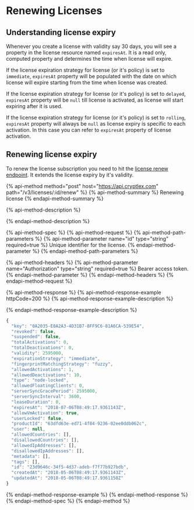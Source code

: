 # Renewing Licenses

## Understanding license expiry

Whenever you create a license with validity say 30 days, you will see a property in the license resource named `expiresAt`. It is a read only, computed property and determines the time when license will expire.

If the license expiration strategy for license \(or it's policy\) is set to `immediate`, `expiresAt` property will be populated with the date on which license will expire starting from the time when license was created.

If the license expiration strategy for license \(or it's policy\) is set to `delayed`, `expiresAt` property will be `null` till license is activated, as license will start expiring after it is used.

If the license expiration strategy for license \(or it's policy\) is set to `rolling`, `expiresAt` property will always be `null` as license expiry is specific to each activation. In this case you can refer to `expiresAt` property of license activation.

## Renewing license expiry

To renew the license subscription you need to hit the [license renew endpoint](https://api.cryptlex.com/v3/docs#operation/post/v3/licenses/{id}/renew). It extends the license expiry by it's validity.

{% api-method method="post" host="https://api.cryptlex.com" path="/v3/licenses/:id/renew" %}
{% api-method-summary %}
Renewing license
{% endapi-method-summary %}

{% api-method-description %}

{% endapi-method-description %}

{% api-method-spec %}
{% api-method-request %}
{% api-method-path-parameters %}
{% api-method-parameter name="id" type="string" required=true %}
Unique identifier for the license.
{% endapi-method-parameter %}
{% endapi-method-path-parameters %}

{% api-method-headers %}
{% api-method-parameter name="Authorization" type="string" required=true %}
Bearer access token.
{% endapi-method-parameter %}
{% endapi-method-headers %}
{% endapi-method-request %}

{% api-method-response %}
{% api-method-response-example httpCode=200 %}
{% api-method-response-example-description %}

{% endapi-method-response-example-description %}

```javascript
{
  "key": "0A2035-E8A2A3-4D31B7-8FF9C6-81A6CA-539E54",
  "revoked": false,
  "suspended": false,
  "totalActivations": 0,
  "totalDeactivations": 0,
  "validity": 2595000,
  "expirationStrategy": "immediate",
  "fingerprintMatchingStrategy": "fuzzy",
  "allowedActivations": 1,
  "allowedDeactivations": 10,
  "type": "node-locked",
  "allowedFloatingClients": 0,
  "serverSyncGracePeriod": 2595000,
  "serverSyncInterval": 3600,
  "leaseDuration": 0,
  "expiresAt": "2018-07-06T08:49:17.9361143Z",
  "allowVmActivation": true,
  "userLocked": false,
  "productId": "63dfd63e-ed71-4f84-9236-02ee0ddb062c",
  "user": null,
  "allowedCountries": [],
  "disallowedCountries": [],
  "allowedIpAddresses": [],
  "disallowedIpAddresses": [],
  "metadata": [],
  "tags": [],
  "id": "23d9646c-34f5-4d37-adeb-f7f77b927bdb",
  "createdAt": "2018-05-06T08:49:17.9361143Z",
  "updatedAt": "2018-05-06T08:49:17.9361158Z"
}
```
{% endapi-method-response-example %}
{% endapi-method-response %}
{% endapi-method-spec %}
{% endapi-method %}



